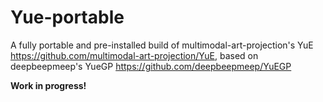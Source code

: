 # Yue-portable
A fully portable and pre-installed build of multimodal-art-projection's YuE https://github.com/multimodal-art-projection/YuE, based on deepbeepmeep's YueGP https://github.com/deepbeepmeep/YuEGP

**Work in progress!**
